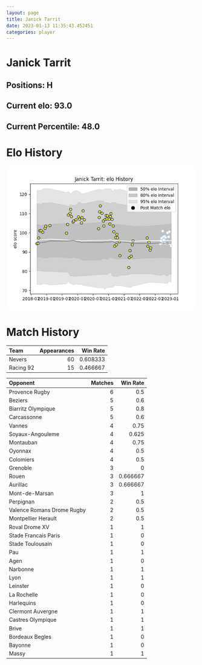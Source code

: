```yaml
---  
layout: page  
title: Janick Tarrit  
date: 2023-01-13 11:35:43.452451  
categories: player  
---
```

# Janick Tarrit

## Positions: H

## Current elo: 93.0

## Current Percentile: 48.0

# Elo History


![elo history](history_JanickTarrit.png)
# Match History


| Team      |   Appearances |   Win Rate |
|:----------|--------------:|-----------:|
| Nevers    |            60 |   0.608333 |
| Racing 92 |            15 |   0.466667 |

| Opponent                   |   Matches |   Win Rate |
|:---------------------------|----------:|-----------:|
| Provence Rugby             |         6 |   0.5      |
| Beziers                    |         5 |   0.6      |
| Biarritz Olympique         |         5 |   0.8      |
| Carcassonne                |         5 |   0.6      |
| Vannes                     |         4 |   0.75     |
| Soyaux-Angouleme           |         4 |   0.625    |
| Montauban                  |         4 |   0.75     |
| Oyonnax                    |         4 |   0.5      |
| Colomiers                  |         4 |   0.5      |
| Grenoble                   |         3 |   0        |
| Rouen                      |         3 |   0.666667 |
| Aurillac                   |         3 |   0.666667 |
| Mont-de-Marsan             |         3 |   1        |
| Perpignan                  |         2 |   0.5      |
| Valence Romans Drome Rugby |         2 |   0.5      |
| Montpellier Herault        |         2 |   0.5      |
| Roval Drome XV             |         1 |   1        |
| Stade Francais Paris       |         1 |   0        |
| Stade Toulousain           |         1 |   0        |
| Pau                        |         1 |   1        |
| Agen                       |         1 |   0        |
| Narbonne                   |         1 |   1        |
| Lyon                       |         1 |   1        |
| Leinster                   |         1 |   0        |
| La Rochelle                |         1 |   0        |
| Harlequins                 |         1 |   0        |
| Clermont Auvergne          |         1 |   1        |
| Castres Olympique          |         1 |   1        |
| Brive                      |         1 |   1        |
| Bordeaux Begles            |         1 |   0        |
| Bayonne                    |         1 |   0        |
| Massy                      |         1 |   1        |